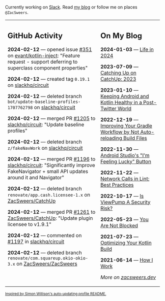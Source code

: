 Currently working on [Slack](https://slack.com/). Read [my blog](https://zacsweers.dev/) or follow me on places `@ZacSweers`.

<table><tr><td valign="top" width="60%">

## GitHub Activity
<!-- githubActivity starts -->
**2024-02-12** — opened issue [#351](https://github.com/evant/kotlin-inject/issues/351) on [evant/kotlin-inject](https://github.com/evant/kotlin-inject): "Feature request - support deferring to superclass component properties"

**2024-02-12** — created tag `0.19.1` on [slackhq/circuit](https://github.com/slackhq/circuit)

**2024-02-12** — deleted branch `bot/update-baseline-profiles-1707762798` on [slackhq/circuit](https://github.com/slackhq/circuit)

**2024-02-12** — merged PR [#1205](https://github.com/slackhq/circuit/pull/1205) to [slackhq/circuit](https://github.com/slackhq/circuit): "Update baseline profiles"

**2024-02-12** — deleted branch `z/fakeNavWork` on [slackhq/circuit](https://github.com/slackhq/circuit)

**2024-02-12** — merged PR [#1196](https://github.com/slackhq/circuit/pull/1196) to [slackhq/circuit](https://github.com/slackhq/circuit): "Significantly improve FakeNavigator + small API updates around it and Navigator"

**2024-02-12** — deleted branch `renovate/app.cash.licensee-1.x` on [ZacSweers/CatchUp](https://github.com/ZacSweers/CatchUp)

**2024-02-12** — merged PR [#1261](https://github.com/ZacSweers/CatchUp/pull/1261) to [ZacSweers/CatchUp](https://github.com/ZacSweers/CatchUp): "Update plugin licensee to v1.9.1"

**2024-02-12** — commented on [#1197](https://github.com/slackhq/circuit/pull/1197#issuecomment-1938983551) in [slackhq/circuit](https://github.com/slackhq/circuit)

**2024-02-12** — deleted branch `renovate/com.squareup.okio-okio-3.x` on [ZacSweers/ZacSweers](https://github.com/ZacSweers/ZacSweers)
<!-- githubActivity ends -->
</td><td valign="top" width="40%">

## On My Blog
<!-- blog starts -->
**2024-01-03** — [Life in 2024](https://www.zacsweers.dev/life-in-2024/)

**2023-07-09** — [Catching Up on CatchUp: 2023](https://www.zacsweers.dev/catching-up-on-catchup-2023/)

**2023-01-10** — [Keeping Android and Kotlin Healthy in a Post-Twitter World](https://www.zacsweers.dev/keeping-android-healthy/)

**2022-12-19** — [Improving Your Gradle Workflow by Not Auto-reloading Build Files](https://www.zacsweers.dev/improving-your-workflow-by-not-auto-reloading-build-files/)

**2022-11-30** — [Android Studio's "I'm Feeling Lucky" Button](https://www.zacsweers.dev/android-studios-im-feeling-lucky-button/)

**2022-11-22** — [Network Calls in Lint: Best Practices](https://www.zacsweers.dev/network-calls-in-lint-best-practices/)

**2022-10-17** — [Is ViewPump A Security Risk?](https://www.zacsweers.dev/is-viewpump-a-security-risk/)

**2022-05-23** — [You Are Not Blocked](https://www.zacsweers.dev/you-are-not-blocked/)

**2021-07-23** — [Optimizing Your Kotlin Build](https://www.zacsweers.dev/optimizing-your-kotlin-build/)

**2021-06-14** — [How I Work](https://www.zacsweers.dev/how-i-work/)
<!-- blog ends -->
_More on [zacsweers.dev](https://zacsweers.dev/)_
</td></tr></table>

<sub><a href="https://simonwillison.net/2020/Jul/10/self-updating-profile-readme/">Inspired by Simon Willison's auto-updating profile README.</a></sub>